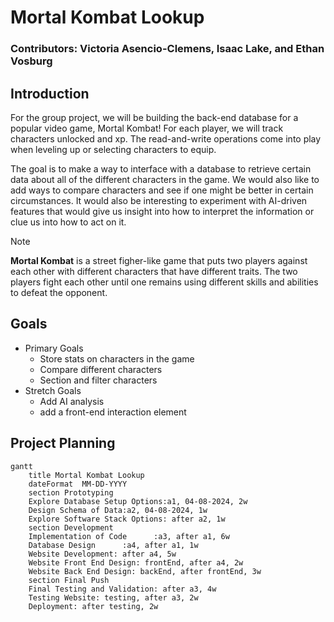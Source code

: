 # Mortal Kombat Lookup

### Contributors: Victoria Asencio-Clemens, Isaac Lake, and Ethan Vosburg

## Introduction

For the group project, we will be building the back-end database for a popular video game, Mortal Kombat! For each player, we will track characters unlocked and xp. The read-and-write operations come into play when leveling up or selecting characters 
to equip.

The goal is to make a way to interface with a database to retrieve certain data about all of the different characters in the game. We would also like to add ways to compare characters and see if one might be better in certain circumstances. It would also be interesting to experiment with AI-driven features that would give us insight into how to interpret the information or clue us into how to act on it. 

> [!NOTE]
> **Mortal Kombat** is a street figher-like game that puts two players against each other with different characters that have different traits. The two players fight each other until one remains using different skills and abilities to defeat the opponent. 


## Goals
- Primary Goals
  - Store stats on characters in the game
  - Compare different characters
  - Section and filter characters
- Stretch Goals
  - Add AI analysis
  - add a front-end interaction element


## Project Planning
```mermaid
gantt
    title Mortal Kombat Lookup
    dateFormat  MM-DD-YYYY
    section Prototyping
    Explore Database Setup Options:a1, 04-08-2024, 2w
    Design Schema of Data:a2, 04-08-2024, 1w
    Explore Software Stack Options: after a2, 1w
    section Development
    Implementation of Code      :a3, after a1, 6w
    Database Design      :a4, after a1, 1w
    Website Development: after a4, 5w
    Website Front End Design: frontEnd, after a4, 2w
    Website Back End Design: backEnd, after frontEnd, 3w
    section Final Push
    Final Testing and Validation: after a3, 4w
    Testing Website: testing, after a3, 2w
    Deployment: after testing, 2w
```

